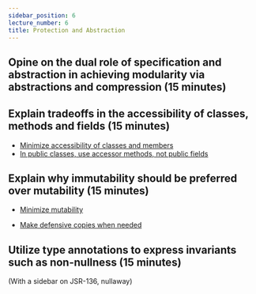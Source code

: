 ```yaml
---
sidebar_position: 6
lecture_number: 6
title: Protection and Abstraction
---
```

## Opine on the dual role of specification and abstraction in achieving modularity via abstractions and compression (15 minutes)

## Explain tradeoffs in the accessibility of classes, methods and fields (15 minutes)

- [Minimize accessibility of classes and members](https://learning.oreilly.com/library/view/effective-java-3rd/9780134686097/ch4.xhtml#lev15)
- [In public classes, use accessor methods, not public fields](https://learning.oreilly.com/library/view/effective-java-3rd/9780134686097/ch4.xhtml#lev16)

## Explain why immutability should be preferred over mutability (15 minutes)

- [Minimize mutability](https://learning.oreilly.com/library/view/effective-java-3rd/9780134686097/ch4.xhtml#lev17)

- [Make defensive copies when needed](https://learning.oreilly.com/library/view/effective-java-3rd/9780134686097/ch8.xhtml#lev49)

## Utilize type annotations to express invariants such as non-nullness (15 minutes)
(With a sidebar on JSR-136, nullaway)

